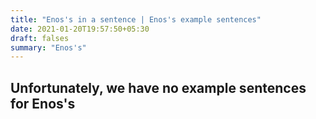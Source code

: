 ```yaml
---
title: "Enos's in a sentence | Enos's example sentences"
date: 2021-01-20T19:57:50+05:30
draft: falses
summary: "Enos's"
---
```

## Unfortunately, we have no example sentences for Enos's                 
